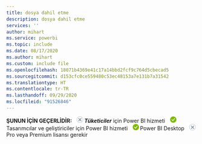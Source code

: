 ```yaml
---
title: dosya dahil etme
description: dosya dahil etme
services: ''
author: mihart
ms.service: powerbi
ms.topic: include
ms.date: 08/17/2020
ms.author: mihart
ms.custom: include file
ms.openlocfilehash: 18071b4369e41c17a14bbd2fcf9c764d5cbecad5
ms.sourcegitcommit: d153cfc0ce559480c53ec48153a7e131b7a31542
ms.translationtype: HT
ms.contentlocale: tr-TR
ms.lasthandoff: 09/29/2020
ms.locfileid: "91526846"
---
```

<Token>**ŞUNUN İÇİN GEÇERLİDİR:** ![Şunun için geçerli değildir:](media/no.png)***Tüketiciler*** için Power BI hizmeti ![Şunun için geçerlidir:](media/yes.png)Tasarımcılar ve geliştiriciler için Power BI hizmeti ![Şunun için geçerlidir:](media/yes.png)Power BI Desktop ![Şunun için geçerli değildir:](media/no.png)Pro veya Premium lisansı gerekir </Token>